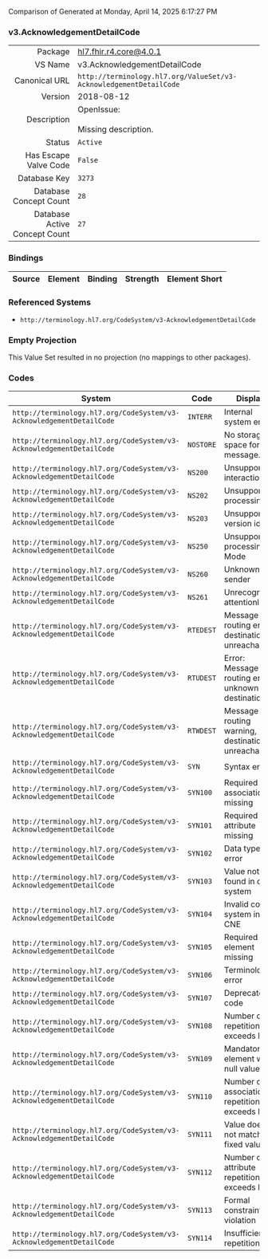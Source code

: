 Comparison of 
Generated at Monday, April 14, 2025 6:17:27 PM

### v3.AcknowledgementDetailCode

|      |     |
| ---: | --- |
| Package | hl7.fhir.r4.core@4.0.1 |
| VS Name | v3.AcknowledgementDetailCode |
| Canonical URL | `http://terminology.hl7.org/ValueSet/v3-AcknowledgementDetailCode` |
| Version | 2018-08-12 |
| Description | OpenIssue:<br/><br/>Missing description. |
| Status | `Active` |
| Has Escape Valve Code | `False` |
| Database Key | `3273` |
| Database Concept Count | `28` |
| Database Active Concept Count | `27` |
### Bindings

| Source | Element | Binding | Strength | Element Short |
| ------ | ------- | ------- | -------- | ------------- |

### Referenced Systems

* `http://terminology.hl7.org/CodeSystem/v3-AcknowledgementDetailCode`
### Empty Projection

This Value Set resulted in no projection (no mappings to other packages).

### Codes

| System | Code | Display |
| ------ | ---- | ------- |
| `http://terminology.hl7.org/CodeSystem/v3-AcknowledgementDetailCode` | `INTERR` | Internal system error |
| `http://terminology.hl7.org/CodeSystem/v3-AcknowledgementDetailCode` | `NOSTORE` | No storage space for message. |
| `http://terminology.hl7.org/CodeSystem/v3-AcknowledgementDetailCode` | `NS200` | Unsupported interaction |
| `http://terminology.hl7.org/CodeSystem/v3-AcknowledgementDetailCode` | `NS202` | Unsupported processing id |
| `http://terminology.hl7.org/CodeSystem/v3-AcknowledgementDetailCode` | `NS203` | Unsupported version id |
| `http://terminology.hl7.org/CodeSystem/v3-AcknowledgementDetailCode` | `NS250` | Unsupported processing Mode |
| `http://terminology.hl7.org/CodeSystem/v3-AcknowledgementDetailCode` | `NS260` | Unknown sender |
| `http://terminology.hl7.org/CodeSystem/v3-AcknowledgementDetailCode` | `NS261` | Unrecognized attentionline |
| `http://terminology.hl7.org/CodeSystem/v3-AcknowledgementDetailCode` | `RTEDEST` | Message routing error, destination unreachable. |
| `http://terminology.hl7.org/CodeSystem/v3-AcknowledgementDetailCode` | `RTUDEST` | Error: Message routing error, unknown destination. |
| `http://terminology.hl7.org/CodeSystem/v3-AcknowledgementDetailCode` | `RTWDEST` | Message routing warning, destination unreachable. |
| `http://terminology.hl7.org/CodeSystem/v3-AcknowledgementDetailCode` | `SYN` | Syntax error |
| `http://terminology.hl7.org/CodeSystem/v3-AcknowledgementDetailCode` | `SYN100` | Required association missing |
| `http://terminology.hl7.org/CodeSystem/v3-AcknowledgementDetailCode` | `SYN101` | Required attribute missing |
| `http://terminology.hl7.org/CodeSystem/v3-AcknowledgementDetailCode` | `SYN102` | Data type error |
| `http://terminology.hl7.org/CodeSystem/v3-AcknowledgementDetailCode` | `SYN103` | Value not found in code system |
| `http://terminology.hl7.org/CodeSystem/v3-AcknowledgementDetailCode` | `SYN104` | Invalid code system in CNE |
| `http://terminology.hl7.org/CodeSystem/v3-AcknowledgementDetailCode` | `SYN105` | Required element missing |
| `http://terminology.hl7.org/CodeSystem/v3-AcknowledgementDetailCode` | `SYN106` | Terminology error |
| `http://terminology.hl7.org/CodeSystem/v3-AcknowledgementDetailCode` | `SYN107` | Deprecated code |
| `http://terminology.hl7.org/CodeSystem/v3-AcknowledgementDetailCode` | `SYN108` | Number of repetitions exceeds limit |
| `http://terminology.hl7.org/CodeSystem/v3-AcknowledgementDetailCode` | `SYN109` | Mandatory element with null value |
| `http://terminology.hl7.org/CodeSystem/v3-AcknowledgementDetailCode` | `SYN110` | Number of association repetitions exceeds limit |
| `http://terminology.hl7.org/CodeSystem/v3-AcknowledgementDetailCode` | `SYN111` | Value does not match fixed value |
| `http://terminology.hl7.org/CodeSystem/v3-AcknowledgementDetailCode` | `SYN112` | Number of attribute repetitions exceeds limit |
| `http://terminology.hl7.org/CodeSystem/v3-AcknowledgementDetailCode` | `SYN113` | Formal constraint violation |
| `http://terminology.hl7.org/CodeSystem/v3-AcknowledgementDetailCode` | `SYN114` | Insufficient repetitions |
